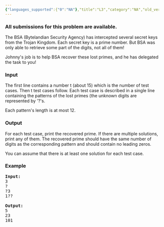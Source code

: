 ```yaml
---
{"languages_supported":{"0":"NA"},"title":"L3","category":"NA","old_version":true,"problem_code":"L3","tags":{"0":"NA"},"layout":"problem"}
---
```


<h3> All submissions for this problem are available. </h3><p>The BSA (Bytelandian Security Agency) has intercepted several secret keys from the Trojan Kingdom.
Each secret key is a prime number. But BSA was only able to retrieve some part of the digits, not all of them!
</p>
<p>Johnny's job is to help BSA recover these lost primes, and he has delegated the task to you!</p>

<h3>Input</h3>
<p>The first line contains a number t (about 15) which is the number of test cases. Then t test cases follow. Each test case is described in a single line containing the  patterns of the lost primes (the unknown digits are represented by '?'s.</p>
<p>Each pattern's length is at most 12.</p>

<h3>Output</h3>
<p>For each test case, print the recovered prime. If there are multiple solutions, print any of them. The recovered prime should have the same number of digits as the corresponding pattern and should contain no leading zeros.</p>
<p>You can assume that there is at least one solution for each test case.</p>

<h3>Example</h3>

<pre>
<b>Input:</b>
3
?
?3
1??

<b>Output:</b>
5
23
101
</pre>    